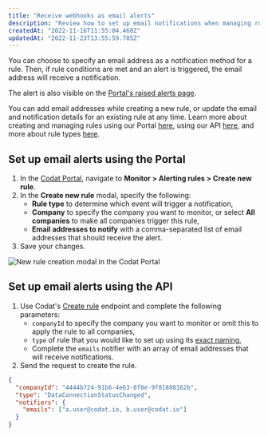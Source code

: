 ```yaml
---
title: "Receive webhooks as email alerts"
description: "Review how to set up email notifications when managing rules"
createdAt: "2022-11-16T11:55:04.460Z"
updatedAt: "2022-11-23T13:55:59.785Z"
---
```


You can choose to specify an email address as a notification method for a rule. Then, if rule conditions are met and an alert is triggered, the email address will receive a notification.

The alert is also visible on the <a href="https://app.codat.io/monitor/alerts" target="_blank">Portal's raised alerts page</a>.

You can add email addresses while creating a new rule, or update the email and notification details for an existing rule at any time. Learn more about creating and managing rules using our Portal [here](/core-rules-create#manage-rules-from-the-codat-portal), using our API [here](/core-rules-create#manage-rules-from-the-codat-api), and more about rule types [here](/core-rules-types).

## Set up email alerts using the Portal

1. In the [Codat Portal](https://app.codat.io), navigate to **Monitor > Alerting rules > Create new rule**.
2. In the **Create new rule** modal, specify the following:
   - **Rule type** to determine which event will trigger a notification,
   - **Company** to specify the company you want to monitor, or select **All companies** to make all companies trigger this rule,
   - **Email addresses to notify** with a comma-separated list of email addresses that should receive the alert.
3. Save your changes.

<img
  src="https://files.readme.io/e311872-2022-11-16_14-49-03.png"
  alt="New rule creation modal in the Codat Portal"
/>

## Set up email alerts using the API

1. Use Codat's [Create rule](https://docs.codat.io/reference/createrule) endpoint and complete the following parameters:
   - `companyId` to specify the company you want to monitor or omit this to apply the rule to all companies,
   - `type` of rule that you would like to set up using its [exact naming](/core-rules-create#manage-rules-from-the-codat-api),
   - Complete the `emails` notifier with an array of email addresses that will receive notifications.
2. Send the request to create the rule.

```json Example rule creation
{
  "companyId": "4444b724-91b6-4e63-8f8e-9f01888162b",
  "type": "DataConnectionStatusChanged",
  "notifiers": {
    "emails": ["a.user@codat.io, b.user@codat.io"]
  }
}
```
